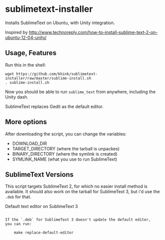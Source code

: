 sublimetext-installer
=====================

Installs SublimeText on Ubuntu, with Unity integration.

Inspired by http://www.technoreply.com/how-to-install-sublime-text-2-on-ubuntu-12-04-unity/


Usage, Features
---------------

Run this in the shell:

    wget https://github.com/khink/sublimetext-installer/raw/master/sublime-install.sh
    . sublime-install.sh

Now you should be able to run ``sublime_text`` from anywhere, including the Unity dash.

SublimeText replaces Gedit as the default editor.


More options
------------

After downloading the script, you can change the variables:
- DOWNLOAD_DIR
- TARGET_DIRECTORY (where the tarball is unpackes)
- BINARY_DIRECTORY (where the symlink is created)
- SYMLINK_NAME (what you use to run SublimeText)


SublimeText Versions
--------------------

This script targets SublimeText 2, for which no easier install method is available.
It should also work on the tarball for SublimeText 3, but i'd use the ``.deb`` for that.

Default text editor on SublimeText 3
~~~~~~~~~~~~~~~~~~~~~~~~~~~~~~~~~~~~

If the `.deb` for SublimeText 3 doesn't update the default editor, 
you can run:

	make replace-default-editor

